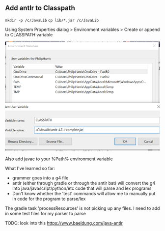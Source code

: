 

## Add antlr to Classpath

`mkdir -p /c/JavaLib`
`cp lib/*.jar /c/JavaLib`

Using System Properties dialog > Environment variables > Create or append to CLASSPATH variable

![adding antlr to classpath screenshot](.readme/add-antlr-to-classpath-environment-variables.PNG "Adding antlr to classpath")

Also add javac to your %Path% environment variable


What I've learned so far:
- grammer goes into a g4 file
- antlr (either through gradle or through the antlr bat) will convert the g4 into java/javascript/python/etc code that will parse and lex programs
- Don't know whether the 'test' commands will allow me to manually put in code for the program to parse/lex

The gradle task 'processResources' is not picking up any files.
I need to add in some test files for my parser to parse

TODO: look into this https://www.baeldung.com/java-antlr